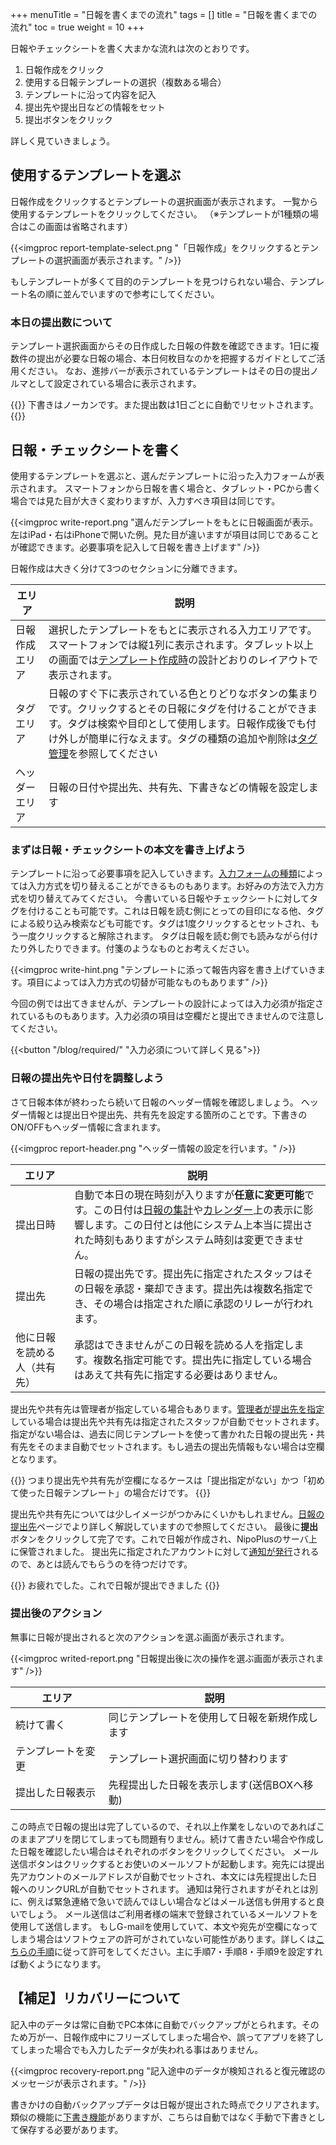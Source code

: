 +++
menuTitle = "日報を書くまでの流れ"
tags = []
title = "日報を書くまでの流れ"
toc = true
weight = 10
+++


日報やチェックシートを書く大まかな流れは次のとおりです。

1. 日報作成をクリック
1. 使用する日報テンプレートの選択（複数ある場合）
1. テンプレートに沿って内容を記入
1. 提出先や提出日などの情報をセット
1. 提出ボタンをクリック

詳しく見ていきましょう。

## 使用するテンプレートを選ぶ

日報作成をクリックするとテンプレートの選択画面が表示されます。
一覧から使用するテンプレートをクリックしてください。
（※テンプレートが1種類の場合はこの画面は省略されます）

{{<imgproc report-template-select.png "「日報作成」をクリックするとテンプレートの選択画面が表示されます。" />}}

もしテンプレートが多くて目的のテンプレートを見つけられない場合、テンプレート名の順に並んでいますので参考にしてください。


### 本日の提出数について

テンプレート選択画面からその日作成した日報の件数を確認できます。1日に複数件の提出が必要な日報の場合、本日何枚目なのかを把握するガイドとしてご活用ください。
なお、進捗バーが表示されているテンプレートはその日の提出ノルマとして設定されている場合に表示されます。

{{<alice pos="right" icon="here">}}
下書きはノーカンです。また提出数は1日ごとに自動でリセットされます。
{{</alice>}}

## 日報・チェックシートを書く

使用するテンプレートを選ぶと、選んだテンプレートに沿った入力フォームが表示されます。
スマートフォンから日報を書く場合と、タブレット・PCから書く場合では見た目が大きく変わりますが、入力すべき項目は同じです。

{{<imgproc write-report.png "選んだテンプレートをもとに日報画面が表示。左はiPad・右はiPhoneで開いた例。見た目が違いますが項目は同じであることが確認できます。必要事項を記入して日報を書き上げます" />}}

日報作成は大きく分けて3つのセクションに分離できます。

|エリア|説明|
|---|---|
|日報作成エリア|選択したテンプレートをもとに表示される入力エリアです。スマートフォンでは縦1列に表示されます。タブレット以上の画面では[テンプレート作成時](/org/groupsetting/template/make/)の設計どおりのレイアウトで表示されます。|
|タグエリア|日報のすぐ下に表示されている色とりどりなボタンの集まりです。クリックするとその日報にタグを付けることができます。タグは検索や目印として使用します。日報作成後でも付け外しが簡単に行なえます。タグの種類の追加や削除は[タグ管理](/org/groupsetting/tag/)を参照してください|
|ヘッダーエリア|日報の日付や提出先、共有先、下書きなどの情報を設定します|

### まずは日報・チェックシートの本文を書き上げよう

テンプレートに沿って必要事項を記入していきます。[入力フォームの種類](/org/groupsetting/template/)によっては入力方式を切り替えることができるものもあります。お好みの方法で入力方式を切り替えてみてください。
今書いている日報やチェックシートに対してタグを付けることも可能です。これは日報を読む側にとっての目印になる他、タグによる絞り込み検索なども可能です。タグは1度クリックするとセットされ、もう一度クリックすると解除されます。
タグは日報を読む側でも読みながら付けたり外したりできます。付箋のようなものとお考えください。

{{<imgproc write-hint.png "テンプレートに添って報告内容を書き上げていきます。項目によっては入力方式の切替が可能なものもあります" />}}

今回の例では出てきませんが、テンプレートの設計によっては入力必須が指定されているものもあります。入力必須の項目は空欄だと提出できませんので注意してください。

{{<button "/blog/required/" "入力必須について詳しく見る">}}

### 日報の提出先や日付を調整しよう

さて日報本体が終わったら続いて日報のヘッダー情報を確認しましょう。
ヘッダー情報とは提出日や提出先、共有先を設定する箇所のことです。下書きのON/OFFもヘッダー情報に含まれます。

{{<imgproc report-header.png "ヘッダー情報の設定を行います。" />}}

|エリア|説明|
|---|---|
|提出日時|自動で本日の現在時刻が入りますが**任意に変更可能**です。この日付は[日報の集計](/report/totalling/)や[カレンダー](/calendar/)上の表示に影響します。この日付とは他にシステム上本当に提出された時刻もありますがシステム時刻は変更できません。|
|提出先|日報の提出先です。提出先に指定されたスタッフはその日報を承認・棄却できます。提出先は複数名指定でき、その場合は指定された順に承認のリレーが行われます。|
|他に日報を読める人（共有先）|承認はできませんがこの日報を読める人を指定します。複数名指定可能です。提出先に指定している場合はあえて共有先に指定する必要はありません。|

提出先や共有先は管理者が指定している場合もあります。[管理者が提出先を指定](/org/group2/dist/)している場合は提出先や共有先は指定されたスタッフが自動でセットされます。  
指定がない場合は、過去に同じテンプレートを使って書かれた日報の提出先・共有先をそのまま自動でセットされます。もし過去の提出先情報もない場合は空欄となります。

{{<alice pos="right" icon="here">}}
つまり提出先や共有先が空欄になるケースは「提出指定がない」かつ「初めて使った日報テンプレート」の場合だけです。
{{</alice>}}

提出先や共有先については少しイメージがつかみにくいかもしれません。[日報の提出先](/report/write/dist/)ページでより詳しく解説していますので参照してください。
最後に**提出**ボタンをクリックして完了です。これで日報が作成され、NipoPlusのサーバ上に保管されました。
提出先に指定されたアカウントに対して[通知が発行](/notice/)されるので、あとは読んでもらうのを待つだけです。

{{<alice pos="right" icon="ok">}}
お疲れでした。これで日報が提出できました
{{</alice>}}

### 提出後のアクション

無事に日報が提出されると次のアクションを選ぶ画面が表示されます。

{{<imgproc writed-report.png "日報提出後に次の操作を選ぶ画面が表示されます" />}}

|エリア|説明|
|---|---|
|続けて書く|同じテンプレートを使用して日報を新規作成します|
|テンプレートを変更|テンプレート選択画面に切り替わります|
|提出した日報表示|先程提出した日報を表示します(送信BOXへ移動)|

この時点で日報の提出は完了しているので、それ以上作業をしないのであればこのままアプリを閉じてしまっても問題有りません。続けて書きたい場合や作成した日報を確認したい場合はそれぞれのボタンをクリックしてください。
メール送信ボタンはクリックするとお使いのメールソフトが起動します。宛先には提出先アカウントのメールアドレスが自動でセットされ、本文には先程提出した日報へのリンクURLが自動でセットされます。
通知は発行されますがそれとは別に、例えば緊急連絡で急いで読んでほしい場合などはメール送信も併用すると良いでしょう。
メール送信はご利用者様の端末で登録されているメールソフトを使用して送信します。
もしG-mailを使用していて、本文や宛先が空欄になってしまう場合はソフトウェアの許可がされていない可能性があります。詳しくは[こちらの手順](https://support.google.com/a/users/answer/9308783?hl=ja)に従って許可をしてください。主に手順7・手順8・手順9を設定すれば動くようになります。

## 【補足】リカバリーについて

記入中のデータは常に自動でPC本体に自動でバックアップがとられます。そのため万が一、日報作成中にフリーズしてしまった場合や、誤ってアプリを終了してしまった場合でも入力したデータが失われる事はありません。

{{<imgproc recovery-report.png "記入途中のデータが検知されると復元確認のメッセージが表示されます。" />}}

書きかけの自動バックアップデータは日報が提出された時点でクリアされます。類似の機能に[下書き機能](/report/write/draft/)がありますが、こちらは自動ではなく手動で下書きとして保存する必要があります。
